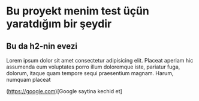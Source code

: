 # Bu proyekt menim test üçün yaratdığım bir şeydir

## Bu da h2-nin evezi

Lorem ipsum dolor sit amet consectetur adipisicing elit. Placeat aperiam hic assumenda eum voluptates porro illum doloremque iste, pariatur fuga, dolorum, itaque quam tempore sequi praesentium magnam. Harum, numquam placeat


(https://google.com)[Google saytina kechid et]